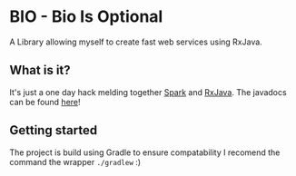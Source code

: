 # BIO - Bio Is Optional
A Library allowing myself to create fast web services using RxJava.

## What is it?
It's just a one day hack melding together [Spark](http://sparkjava.com) and [RxJava](https://github.com/ReactiveX/RxJava).
The javadocs can be found [here](https://dito04.github.io/Bio/doc/javadoc)!

## Getting started
The project is build using Gradle to ensure compatability I recomend the command the wrapper `./gradlew` :)
